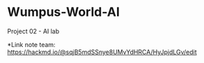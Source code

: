 # Wumpus-World-AI
Project 02 - AI lab

*Link note team: https://hackmd.io/@sqjB5mdSSnye8UMvYdHRCA/HyJpjdLGv/edit